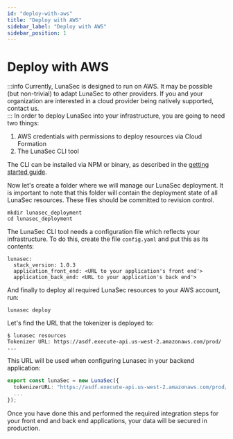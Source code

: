 ```yaml
---
id: "deploy-with-aws"
title: "Deploy with AWS"
sidebar_label: "Deploy with AWS"
sidebar_position: 1
---
```

<!--
  ~ Copyright by LunaSec (owned by Refinery Labs, Inc)
  ~
  ~ Licensed under the Creative Commons Attribution-ShareAlike 4.0 International
  ~ (the "License"); you may not use this file except in compliance with the
  ~ License. You may obtain a copy of the License at
  ~
  ~ https://creativecommons.org/licenses/by-sa/4.0/legalcode
  ~
  ~ See the License for the specific language governing permissions and
  ~ limitations under the License.
  ~
-->
# Deploy with AWS
:::info
Currently, LunaSec is designed to run on AWS. It may be possible (but non-trivial) to adapt LunaSec to other providers.
If you and your organization are interested in a cloud provider being natively supported, contact us.  
:::
In order to deploy LunaSec into your infrastructure, you are going to need two things:

1. AWS credentials with permissions to deploy resources via Cloud Formation
2. The LunaSec CLI tool

The CLI can be installed via NPM or binary, as described in the [getting started guide](/pages/getting-started/dedicated-tokenizer/introduction/#cli). 

Now let's create a folder where we will manage our LunaSec deployment. It is important to note that this folder will contain
the deployment state of all LunaSec resources.  These files should be committed to revision control.
```shell
mkdir lunasec_deployment
cd lunasec_deployment
```

The LunaSec CLI tool needs a configuration file which reflects your infrastructure. To do this, create the file `config.yaml`
and put this as its contents:
```shell
lunasec:
  stack_version: 1.0.3
  application_front_end: <URL to your application's front end'>
  application_back_end: <URL to your application's back end'>
```

And finally to deploy all required LunaSec resources to your AWS account, run:
```shell
lunasec deploy
```

Let's find the URL that the tokenizer is deployed to:
```shell
$ lunasec resources
Tokenizer URL: https://asdf.execute-api.us-west-2.amazonaws.com/prod/
...
```

This URL will be used when configuring Lunasec in your backend application:

```typescript
export const lunaSec = new LunaSec({
  tokenizerURL: "https://asdf.execute-api.us-west-2.amazonaws.com/prod/",
  ...
});
```

Once you have done this and performed the required integration steps for your front end and back end applications, your data will be secured in production.